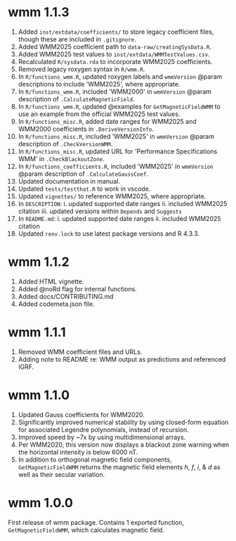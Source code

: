 # wmm 1.1.3
1. Added `inst/extdata/coefficients/` to store legacy coefficient files, though these are included in `.gitignore`.
2. Added WMM2025 coefficient path to `data-raw/creatingSysData.R`.
3. Added WMM2025 test values to `inst/extdata/WMMTestValues.csv`.
4. Recalculated `R/sysdata.rda` to incorporate WMM2025 coefficients.
5. Removed legacy roxygen syntax in `R/wmm.R`.
6. In `R/functions_wmm.R`, updated roxygen labels and `wmmVersion` @param descriptions to include 'WMM2025', where appropriate.
7. In `R/functions_wmm.R`, included 'WMM2000' in `wmmVersion` @param description of `.CalculateMagneticField`.
8. In `R/functions_wmm.R`, updated @examples for `GetMagneticFieldWMM` to use an example from the official WMM2025 test values.
9. In `R/functions_misc.R`, added date ranges for WMM2025 and WMM2000 coefficients in `.DeriveVersionInfo`.
10. In `R/functions_misc.R`, included 'WMM2025' in `wmmVersion` @param description of `.CheckVersionWMM`.
11. In `R/functions_misc.R`, updated URL for 'Performance Specifications WMM' in `.CheckBlackoutZone`.
12. In `R/functions_coefficients.R`, included 'WMM2025' in `wmmVersion` @param description of `.CalculateGaussCoef`.
13. Updated documentation in manual.
14. Updated `tests/testthat.R` to work in vscode.
15. Updated `vignettes/` to reference WMM2025, where appropriate.
16. In `DESCRIPTION`:
i. updated supported date ranges
ii. included WMM2025 citation
iii. updated versions within `Depends` and `Suggests`
17. In `README.md`:
i. updated supported date ranges
ii. included WMM2025 citation
18. Updated `renv.lock` to use latest package versions and R 4.3.3.

# wmm 1.1.2
1. Added HTML vignette.
2. Added @noRd flag for internal functions.
3. Added docs/CONTRIBUTING.md
4. Added codemeta.json file.

# wmm 1.1.1
1. Removed WMM coefficient files and URLs.
2. Adding note to README re: WMM output as predictions and referenced IGRF.

# wmm 1.1.0
1. Updated Gauss coefficients for WMM2020.
2. Significantly improved numerical stability by using closed-form equation for associated Legendre polynomials, instead of recursion.
3. Improved speed by ~7x by using multidimensional arrays.
4. Per WMM2020, this version now displays a blackout zone warning when the horizontal intensity is below 6000 nT.
5. In addition to orthogonal magnetic field components, `GetMagneticFieldWMM` returns the magnetic field elements _h_, _f_, _i_, & _d_ as well as their secular variation.

# wmm 1.0.0
First release of wmm package. Contains 1 exported function, `GetMagneticFieldWMM`, which calculates magnetic field.
